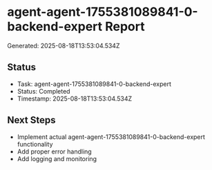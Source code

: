 # agent-agent-1755381089841-0-backend-expert Report

Generated: 2025-08-18T13:53:04.534Z

## Status
- Task: agent-agent-1755381089841-0-backend-expert
- Status: Completed
- Timestamp: 2025-08-18T13:53:04.534Z

## Next Steps
- Implement actual agent-agent-1755381089841-0-backend-expert functionality
- Add proper error handling
- Add logging and monitoring
